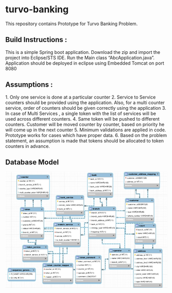 # turvo-banking
This repository contains Prototype for Turvo Banking Problem. 

<h2>Build Instructions : </h2>
This is a simple Spring boot application. 
Download the zip and import the project into Eclipse/STS IDE.
Run the Main class “AbcApplication.java”. Application should be deployed in eclipse using Embedded Tomcat on port 8080

<h2>Assumptions : </h2>
1. Only one service is done at a particular counter 
2. Service to Service counters should be provided using the application. Also, for a multi counter service, order of counters should be given correctly using the application
3. In case of Multi Services , a single token with the list of services will be used across different counters. 
4. Same token will be pushed to different counters. Customer will be moved counter by counter, based on priority he will come up in the next counter 
5. Minimum validations are applied in code. Prototype works for cases which have proper data.
6. Based on the problem statement, an assumption is made that tokens should be allocated to token counters in advance. 

<h2>Database Model</h2>
<img src="https://github.com/anushm20/turvo-banking/blob/turvo_banking_with_queues/abc/images/Turvo-DBModel.png" />
